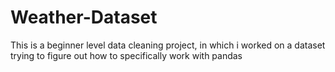 # Weather-Dataset
This is a beginner level data cleaning project, in which i worked on a dataset trying to figure out how to specifically work with pandas
